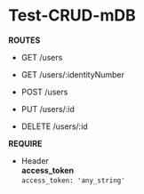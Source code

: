 # Test-CRUD-mDB

**ROUTES**

- GET /users
- GET /users/:identityNumber

- POST /users
- PUT /users/:id
- DELETE /users/:id

**REQUIRE**

- Header </br>
  **access_token** </br>
  `access_token: 'any_string'`